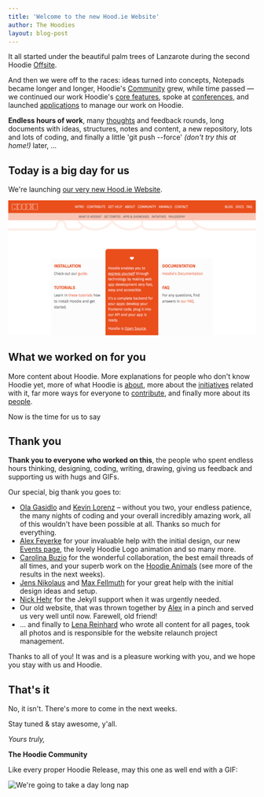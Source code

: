 ```yaml
---
title: 'Welcome to the new Hood.ie Website'
author: The Hoodies
layout: blog-post
---
```


It all started under the beautiful palm trees of Lanzarote during the second Hoodie [Offsite](/blog/here-comes-the-sun-here-comes-the-hoodies-hoodie-offsite-2.html).

And then we were off to the races: ideas turned into concepts, Notepads became longer and longer, Hoodie's [Community](/Community) grew, while time passed — we continued our work Hoodie's [core features](/intro), spoke at [conferences](/events), and launched [applications](/initiatives#tools) to manage our work on Hoodie.

**Endless hours of work**, many [thoughts](/blog/announcement-a-new-website-for-hoodie.html) and feedback rounds, long documents with ideas, structures, notes and content, a new repository, lots and lots of coding, and finally a little 'git push --force' *(don't try this at home!)* later, …

## Today is a big day for us

We're launching [our very new Hood.ie Website](/).

![Hood.ie Website Relaunch](/blog/images/201411/hoodie-screenshot-relaunch.png)

## What we worked on for you

More content about Hoodie. More explanations for people who don't know Hoodie yet, more of what Hoodie is [about](/about), more about the [initiatives](/initiatives) related with it, far more ways for everyone to [contribute](/contribute), and finally more about its [people](/community).

Now is the time for us to say

## Thank you

**Thank you to everyone who worked on this**, the people who spent endless hours thinking, designing, coding, writing, drawing, giving us feedback and supporting us with hugs and GIFs.

Our special, big thank you goes to:

- [Ola Gasidlo](/community#ola-gasidlo) and [Kevin Lorenz](/community#kevin-lorenz) – without you two, your endless patience, the many nights of coding and your overall incredibly amazing work, all of this wouldn't have been possible at all. Thanks so much for everything.
- [Alex Feyerke](/community#alex-feyerke) for your invaluable help with the initial design, our new [Events page](/events), the lovely Hoodie Logo animation and so many more.
- [Carolina Buzio](/community#carolina-buzio) for the wonderful collaboration, the best email threads of all times, and your superb work on the [Hoodie Animals](/animals) (see more of the results in the next weeks).
- [Jens Nikolaus](http://twitter.com/jensnikolaus) and [Max Fellmuth](http://twitter.com/maxfell) for your great help with the initial design ideas and setup.
- [Nick Hehr](http://twitter.com/hipsterbrown) for the Jekyll support when it was urgently needed.
- Our old website, that was thrown together by [Alex](/community#alex-feyerke) in a pinch and served us very well until now. Farewell, old friend!
- … and finally to [Lena Reinhard](/community#lena-reinhard) who wrote all content for all pages, took all photos and is responsible for the website relaunch project management.

Thanks to all of you! It was and is a pleasure working with you, and we hope you stay with us and Hoodie.

## That's it

No, it isn't. There's more to come in the next weeks.

Stay tuned & stay awesome, y'all.

*Yours truly,*

**The Hoodie Community**


Like every proper Hoodie Release, may this one as well end with a GIF:

![We're going to take a day long nap](http://gifstumblr.com/images/im-going-to-take-a-day-long-nap_710.gif)
